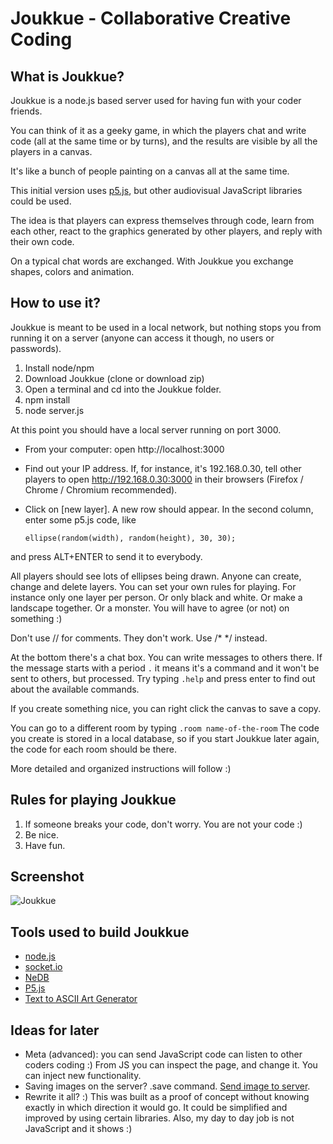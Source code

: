 # Joukkue - Collaborative Creative Coding

## What is Joukkue?

Joukkue is a node.js based server used for having fun with your coder friends.

You can think of it as a geeky game, in which the players chat and write code (all at the same time or by turns), and the results are visible by all the players in a canvas.

It's like a bunch of people painting on a canvas all at the same time.

This initial version uses [p5.js](http://p5js.org), but other audiovisual JavaScript libraries could be used.

The idea is that players can express themselves through code, learn from each other, react to the graphics generated by other players, and reply with their own code.

On a typical chat words are exchanged. With Joukkue you exchange shapes, colors and animation.

## How to use it?

Joukkue is meant to be used in a local network, but nothing stops you from running it on a server (anyone can access it though, no users or passwords).

1. Install node/npm
2. Download Joukkue (clone or download zip)
3. Open a terminal and cd into the Joukkue folder.
4. npm install
5. node server.js

At this point you should have a local server running on port 3000.

* From your computer: open http://localhost:3000
* Find out your IP address. If, for instance, it's 192.168.0.30, tell other players to open http://192.168.0.30:3000 in their browsers (Firefox / Chrome / Chromium recommended).
* Click on [new layer]. A new row should appear. In the second column, enter some p5.js code, like

    ```ellipse(random(width), random(height), 30, 30);```

and press ALT+ENTER to send it to everybody.

All players should see lots of ellipses being drawn.
Anyone can create, change and delete layers. You can set your own rules for playing. For instance only one layer per person. Or only black and white. Or make a landscape together. Or a monster. You will have to agree (or not) on something :)

Don't use // for comments. They don't work. Use /* */ instead.

At the bottom there's a chat box. You can write messages to others there. If the message starts with a period ```.``` it means it's a command and it won't be sent to others, but processed. Try typing ```.help``` and press enter to find out about the available commands.

If you create something nice, you can right click the canvas to save a copy.

You can go to a different room by typing ```.room name-of-the-room``` The code you create is stored in a local database, so if you start Joukkue later again, the code for each room should be there.

More detailed and organized instructions will follow :)

## Rules for playing Joukkue

1. If someone breaks your code, don't worry. You are not your code :)
1. Be nice.
1. Have fun.

## Screenshot

![Joukkue](https://raw.githubusercontent.com/hamoid/Joukkue/master/media/Screenshot.png)

## Tools used to build Joukkue

* [node.js](http://nodejs.org/)
* [socket.io](http://socket.io)
* [NeDB](https://github.com/louischatriot/nedb)
* [P5.js](http://p5js.org)
* [Text to ASCII Art Generator](http://patorjk.com/software/taag/)

## Ideas for later

* Meta (advanced): you can send JavaScript code can listen to other coders coding :) From JS you can inspect the page, and change it. You can inject new functionality.
* Saving images on the server? .save command. [Send image to server](http://www.websector.de/blog/2011/12/22/pushing-binary-image-data-using-node-js-and-socket-io/).
* Rewrite it all? :) This was built as a proof of concept without knowing exactly in which direction it would go. It could be simplified and improved by using certain libraries. Also, my day to day job is not JavaScript and it shows :)

